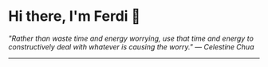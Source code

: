 <h1>Hi there, I'm Ferdi 👋</h1>

<p><em>
  "Rather than waste time and energy worrying, use that time and energy to constructively deal with whatever is causing the worry." — Celestine Chua
</em></p>

---

